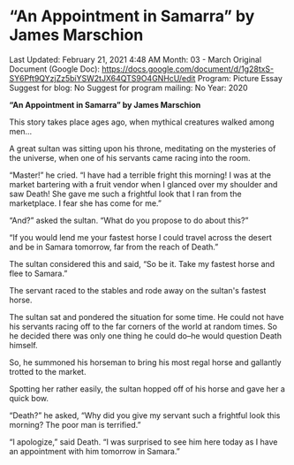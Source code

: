 # “An Appointment in Samarra” by James Marschion

Last Updated: February 21, 2021 4:48 AM
Month: 03 - March
Original Document (Google Doc): https://docs.google.com/document/d/1g28txS-SY6Pft9QYzjZz5biYSW2tJX64QTS9O4GNHcU/edit
Program: Picture Essay
Suggest for blog: No
Suggest for program mailing: No
Year: 2020

**“An Appointment in Samarra” by James Marschion**

This story takes place ages ago, when mythical creatures walked among men…

A great sultan was sitting upon his throne, meditating on the mysteries of the universe, when one of his servants came racing into the room.

“Master!” he cried. “I have had a terrible fright this morning! I was at the market bartering with a fruit vendor when I glanced over my shoulder and saw Death! She gave me such a frightful look that I ran from the marketplace. I fear she has come for me.”

“And?” asked the sultan. “What do you propose to do about this?”

“If you would lend me your fastest horse I could travel across the desert and be in Samara tomorrow, far from the reach of Death.”

The sultan considered this and said, “So be it. Take my fastest horse and flee to Samara.”

The servant raced to the stables and rode away on the sultan's fastest horse.

The sultan sat and pondered the situation for some time. He could not have his servants racing off to the far corners of the world at random times. So he decided there was only one thing he could do–he would question Death himself.

So, he summoned his horseman to bring his most regal horse and gallantly trotted to the market.

Spotting her rather easily, the sultan hopped off of his horse and gave her a quick bow.

“Death?” he asked, “Why did you give my servant such a frightful look this morning? The poor man is terrified.”

“I apologize,” said Death. “I was surprised to see him here today as I have an appointment with him tomorrow in Samara.”